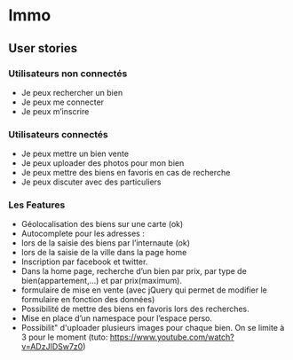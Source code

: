 # Immo



## User stories



### Utilisateurs non connectés

- Je peux rechercher un bien
- Je peux me connecter
- Je peux m’inscrire



### Utilisateurs  connectés

- Je peux mettre un bien vente
- Je peux uploader des photos pour mon bien
- Je peux mettre des biens en favoris en cas de recherche
- Je peux discuter avec des particuliers


### Les Features

- Géolocalisation des biens sur une carte  (ok)
- Autocomplete pour les adresses :
- lors de la saisie des biens par l’internaute   (ok)
- lors de la saisie de la ville dans la page home
- Inscription par facebook et twitter.
- Dans la home page, recherche d’un bien par prix, par type de bien(appartement,…) et par prix(maximum).
- formulaire de mise en vente (avec jQuery qui permet de modifier le formulaire en fonction des données)
- Possibilité de mettre des biens en favoris lors des recherches.
- Mise en place d’un namespace pour l’espace perso.
- Possibilit" d'uploader plusieurs images pour chaque bien. On se limite à 3 pour le moment (tuto: https://www.youtube.com/watch?v=ADzJIDSw7z0)
